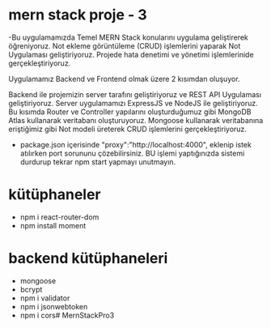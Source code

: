 # mern stack proje - 3
-Bu uygulamamızda Temel MERN Stack konularını uygulama geliştirerek öğreniyoruz. Not ekleme görüntüleme  (CRUD) işlemlerini yaparak Not Uygulaması geliştiriyoruz. Projede hata denetimi ve yönetimi işlemlerinide gerçekleştiriyoruz.

Uygulamamız Backend ve Frontend olmak üzere 2 kısımdan oluşuyor. 

Backend ile projemizin server tarafını geliştiriyoruz ve REST API Uygulaması geliştiriyoruz. Server uygulamamızı ExpressJS ve NodeJS ile geliştiriyoruz. Bu kısımda Router ve Controller yapılarını oluşturduğumuz gibi MongoDB Atlas kullanarak veritabanı oluşturuyoruz. Mongoose kullanarak veritabanına eriştiğimiz gibi Not modeli üreterek CRUD işlemlerini gerçekleştiriyoruz.

- package.json içerisinde  "proxy":"http://localhost:4000", eklenip
istek atılırken port sorununu çözebilirsiniz.
         BU işlemi yaptığınızda sistemi durdurup tekrar npm start yapmayı unutmayın.


# kütüphaneler
- npm i react-router-dom
- npm install moment
# backend kütüphaneleri
- mongoose
- bcrypt
- npm i validator
- npm i jsonwebtoken
- npm i cors# MernStackPro3
